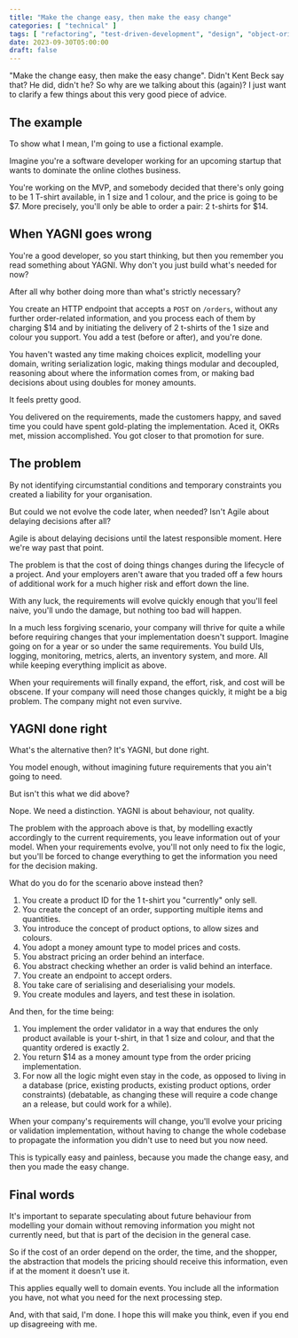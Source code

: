 ```yaml
---
title: "Make the change easy, then make the easy change"
categories: [ "technical" ]
tags: [ "refactoring", "test-driven-development", "design", "object-oriented-programming" ]
date: 2023-09-30T05:00:00
draft: false
---
```


"Make the change easy, then make the easy change". Didn't Kent Beck say that? He did, didn't he? So why are we talking about this (again)? I just want to clarify a few things about this very good piece of advice.

## The example

To show what I mean, I'm going to use a fictional example.

Imagine you're a software developer working for an upcoming startup that wants to dominate the online clothes business.

You're working on the MVP, and somebody decided that there's only going to be 1 T-shirt available, in 1 size and 1 colour, and the price is going to be $7. More precisely, you'll only be able to order a pair: 2 t-shirts for $14.

## When YAGNI goes wrong

You're a good developer, so you start thinking, but then you remember you read something about YAGNI. Why don't you just build what's needed for now?

After all why bother doing more than what's strictly necessary?

You create an HTTP endpoint that accepts a `POST` on `/orders`, without any further order-related information, and you process each of them by charging $14 and by initiating the delivery of 2 t-shirts of the 1 size and colour you support. You add a test (before or after), and you're done.

You haven't wasted any time making choices explicit, modelling your domain, writing serialization logic, making things modular and decoupled, reasoning about where the information comes from, or making bad decisions about using doubles for money amounts.

It feels pretty good.

You delivered on the requirements, made the customers happy, and saved time you could have spent gold-plating the implementation. Aced it, OKRs met, mission accomplished. You got closer to that promotion for sure.

## The problem 

By not identifying circumstantial conditions and temporary constraints you created a liability for your organisation.

But could we not evolve the code later, when needed? Isn't Agile about delaying decisions after all?

Agile is about delaying decisions until the latest responsible moment. Here we're way past that point.

The problem is that the cost of doing things changes during the lifecycle of a project. And your employers aren't aware that you traded off a few hours of additional work for a much higher risk and effort down the line.

With any luck, the requirements will evolve quickly enough that you'll feel naive, you'll undo the damage, but nothing too bad will happen.

In a much less forgiving scenario, your company will thrive for quite a while before requiring changes that your implementation doesn't support. Imagine going on for a year or so under the same requirements. You build UIs, logging, monitoring, metrics, alerts, an inventory system, and more. All while keeping everything implicit as above.

When your requirements will finally expand, the effort, risk, and cost will be obscene. If your company will need those changes quickly, it might be a big problem. The company might not even survive.

## YAGNI done right

What's the alternative then? It's YAGNI, but done right.

You model enough, without imagining future requirements that you ain't going to need.

But isn't this what we did above?

Nope. We need a distinction. YAGNI is about behaviour, not quality.

The problem with the approach above is that, by modelling exactly accordingly to the current requirements, you leave information out of your model. When your requirements evolve, you'll not only need to fix the logic, but you'll be forced to change everything to get the information you need for the decision making.

What do you do for the scenario above instead then?

1. You create a product ID for the 1 t-shirt you "currently" only sell.
2. You create the concept of an order, supporting multiple items and quantities.
3. You introduce the concept of product options, to allow sizes and colours.
4. You adopt a money amount type to model prices and costs.
5. You abstract pricing an order behind an interface.
6. You abstract checking whether an order is valid behind an interface.
7. You create an endpoint to accept orders.
8. You take care of serialising and deserialising your models.
9. You create modules and layers, and test these in isolation.

And then, for the time being:

1. You implement the order validator in a way that endures the only product available is your t-shirt, in that 1 size and colour, and that the quantity ordered is exactly 2.
2. You return $14 as a money amount type from the order pricing implementation.
3. For now all the logic might even stay in the code, as opposed to living in a database (price, existing products, existing product options, order constraints) (debatable, as changing these will require a code change an a release, but could work for a while).

When your company's requirements will change, you'll evolve your pricing or validation implementation, without having to change the whole codebase to propagate the information you didn't use to need but you now need.

This is typically easy and painless, because you made the change easy, and then you made the easy change.

## Final words

It's important to separate speculating about future behaviour from modelling your domain without removing information you might not currently need, but that is part of the decision in the general case.

So if the cost of an order depend on the order, the time, and the shopper, the abstraction that models the pricing should receive this information, even if at the moment it doesn't use it.

This applies equally well to domain events. You include all the information you have, not what you need for the next processing step.

And, with that said, I'm done. I hope this will make you think, even if you end up disagreeing with me.